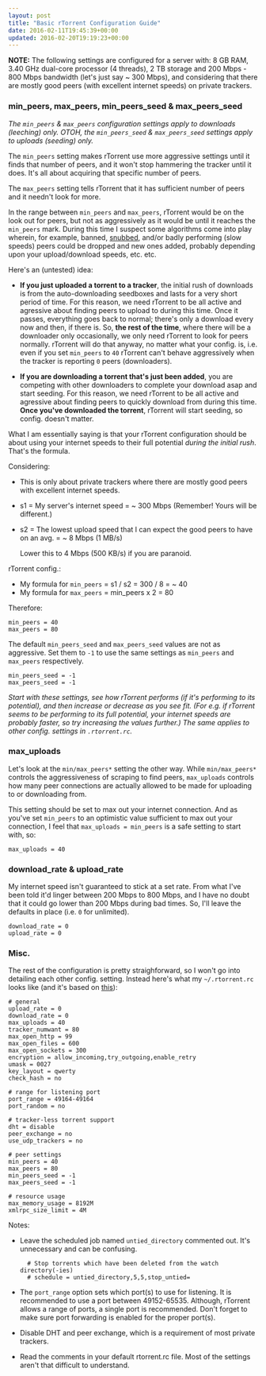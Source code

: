 ```yaml
---
layout: post
title: "Basic rTorrent Configuration Guide"
date: 2016-02-11T19:45:39+00:00
updated: 2016-02-20T19:19:23+00:00
---
```


**NOTE:** The following settings are configured for a server with: 8 GB RAM, 3.40 GHz dual-core processor (4 threads), 2 TB storage and 200 Mbps - 800 Mbps bandwidth (let's just say ~ 300 Mbps), and considering that there are mostly good peers (with excellent internet speeds) on private trackers.

### min_peers, max_peers, min_peers_seed & max_peers_seed

*The `min_peers` & `max_peers` configuration settings apply to downloads (leeching) only. OTOH, the `min_peers_seed` & `max_peers_seed` settings apply to uploads (seeding) only.*

The `min_peers` setting makes rTorrent use more aggressive settings until it finds that number of peers, and it won't stop hammering the tracker until it does. It's all about acquiring that specific number of peers.

The `max_peers` setting tells rTorrent that it has sufficient number of peers and it needn't look for more.

In the range between `min_peers` and `max_peers`, rTorrent would be on the look out for peers, but not as aggressively as it would be until it reaches the `min_peers` mark. During this time I suspect some algorithms come into play wherein, for example, banned, [snubbed](https://en.wikipedia.org/wiki/Glossary_of_BitTorrent_terms#Snubbing), and/or badly performing (slow speeds) peers could be dropped and new ones added, probably depending upon your upload/download speeds, etc. etc.

Here's an (untested) idea:

- **If you just uploaded a torrent to a tracker**, the initial rush of downloads is from the auto-downloading seedboxes and lasts for a very short period of time. For this reason, we need rTorrent to be all active and agressive about finding peers to upload to during this time. Once it passes, everything goes back to normal; there's only a download every now and then, if there is. So, **the rest of the time**, where there will be a downloader only occasionally, we only need rTorrent to look for peers normally. rTorrent will do that anyway, no matter what your config. is, i.e. even if you set `min_peers` to `40` rTorrent can't behave aggressively when the tracker is reporting `0` peers (downloaders).

- **If you are downloading a torrent that's just been added**, you are competing with other downloaders to complete your download asap and start seeding. For this reason, we need rTorrent to be all active and agressive about finding peers to quickly download from during this time. **Once you've downloaded the torrent**, rTorrent will start seeding, so config. doesn't matter.

What I am essentially saying is that your rTorrent configuration should be about using your internet speeds to their full potential *during the initial rush*. That's the formula.

Considering:

- This is only about private trackers where there are mostly good peers with excellent internet speeds.

- s1 = My server's internet speed = ~ 300 Mbps (Remember! Yours will be different.)

- s2 = The lowest upload speed that I can expect the good peers to have on an avg. = ~ 8 Mbps (1 MB/s)

	Lower this to 4 Mbps (500 KB/s) if you are paranoid.

rTorrent config.:

- My formula for `min_peers` = s1 / s2 = 300 / 8 = ~ 40
- My formula for `max_peers` = min_peers x 2 = 80

Therefore:

	min_peers = 40
	max_peers = 80

The default `min_peers_seed` and `max_peers_seed` values are not as aggressive. Set them to `-1` to use the same settings as `min_peers` and `max_peers` respectively.

	min_peers_seed = -1
	max_peers_seed = -1

*Start with these settings, see how rTorrent performs (if it's performing to its potential), and then increase or decrease as you see fit. (For e.g. if rTorrent seems to be performing to its full potential, your internet speeds are probably faster, so try increasing the values further.) The same applies to other config. settings in `.rtorrent.rc`.*

### max_uploads

Let's look at the `min/max_peers*` setting the other way. While `min/max_peers*` controls the aggressiveness of scraping to find peers, `max_uploads` controls how many peer connections are actually allowed to be made for uploading to or downloading from.

This setting should be set to max out your internet connection. And as you've set `min_peers` to an optimistic value sufficient to max out your connection, I feel that `max_uploads = min_peers` is a safe setting to start with, so:

	max_uploads = 40

### download_rate & upload_rate

My internet speed isn't guaranteed to stick at a set rate. From what I've been told it'd linger between 200 Mbps to 800 Mbps, and I have no doubt that it could go lower than 200 Mbps during bad times. So, I'll leave the defaults in place (i.e. `0` for unlimited).

	download_rate = 0
	upload_rate = 0

### Misc.

The rest of the configuration is pretty straighforward, so I won't go into detailing each other config. setting. Instead here's what my `~/.rtorrent.rc` looks like (and it's based on [this](https://github.com/pyroscope/pyrocore/blob/master/docs/examples/rtorrent.rc)):

	# general
	upload_rate = 0
	download_rate = 0
	max_uploads = 40
	tracker_numwant = 80
	max_open_http = 99
	max_open_files = 600
	max_open_sockets = 300
	encryption = allow_incoming,try_outgoing,enable_retry
	umask = 0027
	key_layout = qwerty
	check_hash = no

	# range for listening port
	port_range = 49164-49164
	port_random = no

	# tracker-less torrent support
	dht = disable
	peer_exchange = no
	use_udp_trackers = no

	# peer settings
	min_peers = 40
	max_peers = 80
	min_peers_seed = -1
	max_peers_seed = -1

	# resource usage
	max_memory_usage = 8192M
	xmlrpc_size_limit = 4M

Notes:

- Leave the scheduled job named `untied_directory` commented out. It's unnecessary and can be confusing.

		# Stop torrents which have been deleted from the watch directory(-ies)
		# schedule = untied_directory,5,5,stop_untied=

- The `port_range` option sets which port(s) to use for listening. It is recommended to use a port between 49152-65535. Although, rTorrent allows a range of ports, a single port is recommended. Don't forget to make sure port forwarding is enabled for the proper port(s).

- Disable DHT and peer exchange, which is a requirement of most private trackers.

- Read the comments in your default rtorrent.rc file. Most of the settings aren't that difficult to understand.
